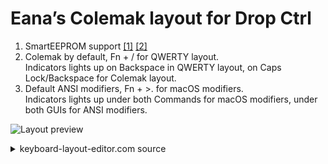 # Eana’s Colemak layout for Drop Ctrl

1. SmartEEPROM support [[1]](https://github.com/nicoelayda/mdloader) [[2]](https://github.com/nicoelayda/qmk_firmware/tree/feature/smart-eeprom)
2. Colemak by default, <key>Fn</key> + <key>/</key> for QWERTY layout.  
   Indicators lights up on <key>Backspace</key> in QWERTY layout, on <key>Caps Lock/Backspace</key> for Colemak layout.
3. Default ANSI modifiers, <key>Fn</key> + <key>>.</key> for macOS modifiers.  
   Indicators lights up under both <key>Command</key>s for macOS modifiers, under both <key>GUI</key>s for ANSI modifiers.

![Layout preview](https://i.imgur.com/TGzxMnA.png)

<details>
<summary>keyboard-layout-editor.com source</summary>

```
["Esc",{x:1,a:0},"\n\n\n\nF1","\n\n\n\nF2","F3\n\n\n\nF3","F4\n\n\n\nF4",{x:0.5},"\n\n\n\nF5","\n\n\n\nF6","\n\n\n\nF7","\n\n\n\nF8",{x:0.5},"\n\n\n\nF9","\n\n\n\nF10","\n\n\n\nF11","\n\n\n\nF12",{x:0.25,a:4},"PrtSc","Scroll Lock",{a:0},"Pause\nBreak\n\n\n"],
[{y:0.5,a:4},"~\n`",{a:0},"!\n1\n\n\nDbg tgl","@\n2\n\n\nDbgMtx","#\n3\n\n\nDbgKb","$\n4\n\n\nDbgMs",{a:4},"%\n5","^\n6","&\n7","*\n8","(\n9",")\n0","_\n-","+\n=",{a:0,w:2},"Backspace\n\n\n\nReset",{x:0.25},"Insert\n\n\n\n","Home\n\n\n\n","PgUp\n\n\n\n"],
[{a:4,w:1.5},"Tab",{a:0},"Q\n\n\n\n🌈Spd-","W\n\n\n\n","F\n\n\nE\n🌈Spd+","P\n\n\nR\n🌈Hue+","G\n\n\nT\n🌈Satu+",{a:4},"J\n\n\nY",{a:0},"L\n\n\nU\nU_T_AUTO","U\n\n\nI\nU_T_ACGR",{a:4},"Y\n\n\nO",":\n;\n\nP","{\n[","}\n]",{a:0,w:1.5},"|\n\\\n\n\nDebug",{x:0.25},"Delete\n\n\n\n","End\n\n\n\n","PgDn\n\n\n\n"],
[{a:4,w:1.75},"Backspace\n\n\nCaps Lock",{a:0},"A\n\n\n\n🌈","R\n\n\nS\n","S\n\n\nD\n🌈",{n:true},"T\n\n\nF\n🌈Hue-","D\n\n\nG\n🌈Satu-",{a:4},"H",{n:true},"N\n\n\nJ","E\n\n\nK","I\n\n\nL","O\n\n:\n;","\"\n'",{w:2.25},"Enter\nReturn"],
[{w:2.25},"Shift","Z","X","C","V",{a:0},"B\n\n\n\nReset","K\n\n\nN\nNKRO",{a:4},"M","<\n,",{a:0},">\n.\n\n\n田/🍎","?\n/\n\n\nCo/Qw",{a:4,w:2.75},"Shift",{x:1.25},"↑"],
[{w:1.25},"Ctrl",{w:1.25},"Win\nOpt",{w:1.25},"Alt\nCmd",{a:7,w:6.25},"",{a:4,w:1.25},"Alt\nCmd",{w:1.25},"Win\nOpt",{w:1.25},"Fn\nMenu",{w:1.25},"Ctrl",{x:0.25},"←","↓","→"]
```

</details>
